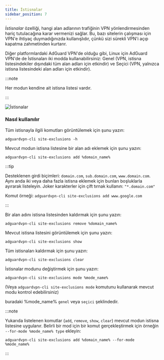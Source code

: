 ```yaml
---
title: İstisnalar
sidebar_position: 7
---
```


_İstisnalar_ özelliği, hangi alan adlarının trafiğinin VPN yönlendirmesinden hariç tutulacağına karar vermenizi sağlar. Bu, bazı sitelerin çalışması için VPN'e ihtiyaç duymadığınızda kullanışlıdır, çünkü sizi sürekli VPN'i açıp kapatma zahmetinden kurtarır.

Diğer platformlardaki AdGuard VPN'de olduğu gibi, Linux için AdGuard VPN'de de İstisnaları iki modda kullanabilirsiniz: Genel (VPN, istisna listesindekiler dışındaki tüm alan adları için etkindir) ve Seçici (VPN, yalnızca istisna listesindeki alan adları için etkindir).

:::note

Her modun kendine ait istisna listesi vardır.

:::

![İstisnalar](https://cdn.adguard-vpn.com/blog/new/m6pkdVPN-CLI-exclusions.png)

### Nasıl kullanılır

Tüm istisnayla ilgili komutları görüntülemek için şunu yazın:

```
adguardvpn-cli site-exclusions -h
```

Mevcut modun istisna listesine bir alan adı eklemek için şunu yazın:

```
adguardvpn-cli site-exclusions add %domain_name%
```

:::tip

Desteklenen girdi biçimleri: `domain.com`, `sub.domain.com`, `www.domain.com`. Aynı anda iki veya daha fazla istisna eklemek için bunları boşluklarla ayırarak listeleyin. Joker karakterler için çift tırnak kullanın: `"*.domain.com"`

Komut örneği: `adguardvpn-cli site-exclusions add www.google.com`

:::

Bir alan adını istisna listesinden kaldırmak için şunu yazın:

```
adguardvpn-cli site-exclusions remove %domain_name%
```

Mevcut istisna listesini görüntülemek için şunu yazın:

```
adguardvpn-cli site-exclusions show
```

Tüm istisnaları kaldırmak için şunu yazın:

```
adguardvpn-cli site-exclusions clear
```

İstisnalar modunu değiştirmek için şunu yazın:

```
adguardvpn-cli site-exclusions mode %mode_name%
```

(Veya `adguardvpn-cli site-exclusions mode` komutunu kullanarak mevcut modu kontrol edebilirsiniz)

buradaki %mode_name% `genel` veya `seçici` şeklindedir.

:::note

Yukarıda listelenen komutlar (`add`, `remove`, `show`, `clear`) mevcut modun istisna listesine uygulanır. Belirli bir mod için bir komut gerçekleştirmek için örneğin `--for-mode %mode_name% type` ekleyin:

```
adguardvpn-cli site-exclusions add %domain_name% --for-mode %mode_name%
```

:::
